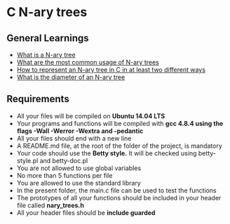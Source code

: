 # **C N-ary trees**

## **General Learnings**

- [What is a N-ary tree](./Learnings.md#1-what-is-a-n-ary-tree)
- [What are the most common usage of N-ary trees](./Learnings.md#2-what-are-the-most-common-usage-of-n-ary-trees)
- [How to represent an N-ary tree in C in at least two different ways](./Learnings.md#3-how-to-represent-an-n-ary-tree-in-c-in-at-least-two-different-ways)
- [What is the diameter of an N-ary tree](./Learnings.md#4-what-is-the-diameter-of-an-n-ary-tree)

## **Requirements**

- All your files will be compiled on **Ubuntu 14.04 LTS**
- Your programs and functions will be compiled with **gcc 4.8.4 using the flags -Wall -Werror -Wextra and -pedantic**
- All your files should end with a new line
- A README.md file, at the root of the folder of the project, is mandatory
- Your code should use the **Betty style.** It will be checked using betty-style.pl and betty-doc.pl
- You are not allowed to use global variables
- No more than 5 functions per file
- You are allowed to use the standard library
- In the present folder, the main.c file can be used to test the functions
- The prototypes of all your functions should be included in your header file called **nary_trees.h**
- All your header files should be **include guarded**
